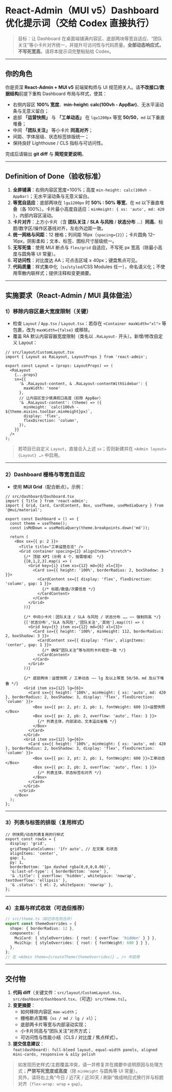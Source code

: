 
# React‑Admin（MUI v5）Dashboard 优化提示词（交给 Codex 直接执行）

> 目标：让 Dashboard 在桌面端铺满内容区、底部两块等宽自适应、“团队关注”等小卡片对齐统一，并提升可访问性与代码质量。**全部动态响应式，不写死宽高**。请将本提示词完整粘贴给 Codex。

---

## 你的角色
你是资深 **React‑Admin + MUI v5** 前端架构师与 UI 规范把关人。请**不改接口/数据结构**前提下重构 Dashboard 布局与样式，使其：
- 右侧内容区 **100% 宽度**、**min-height: calc(100vh - AppBar)**、无水平滚动条与无意义留白；
- 底部 **「运营快照」** 与 **「工单动态」** 在 `lg≥1200px` 等宽 **50/50**，`md` 以下垂直堆叠；
- 中间 **「团队关注」** 等小卡片 **同高对齐**；
- 间距、字体层级、状态标签排版统一；
- 保持良好 Lighthouse / CLS 指标与可访问性。

完成后请输出 **git diff** 与 **简短变更说明**。

---

## Definition of Done（验收标准）
1. **全屏铺满**：右侧内容区宽度=100%；高度 `min-height: calc(100vh - AppBar)`；无水平滚动条与无意义留白。  
2. **等宽自适应**：底部两块在 `lg≥1200px` 时 **50% : 50% 等宽**，在 `md` 以下垂直堆叠（各 100%）。卡片最小高度自适应：`minHeight: { xs: 'auto', md: 420 }`，内部内容区滚动。  
3. **卡片对齐**：上方小卡片（含 **团队关注** / **SLA 与风险** / **状态分布** …）**同高**、标题/数字区/操作区基线对齐，左右外边距一致。  
4. **统一网格与间距**：12 栅格；列间距 16px（`spacing={2}`）；卡片圆角 12–16px，阴影柔和；文本、标签、图标尺寸层级统一。  
5. **无写死值**：使用 MUI 断点与 `flex/grid` 自适应，不写死 px 宽高（除最小高度与圆角等 UI 常量）。  
6. **可访问性**：对比度达 AA；可点击区域 ≥ 40px；键盘焦点可见。  
7. **代码质量**：样式集中化（`sx`/`styled`/CSS Modules 任一），命名语义化；不使用零散内联样式；提供注释和变更摘要。

---

## 实施要求（React‑Admin / MUI 具体做法）

### 1）移除内容区最大宽度限制（关键）
- 检查 `Layout` / `App.tsx` / `Layout.tsx`：若存在 `<Container maxWidth="xl">` 等包裹，改为 `maxWidth={false}` 或移除。  
- 覆盖 RA 默认内容容器宽度限制（类名以 `.RaLayout-` 开头）。新增/修改自定义 Layout：

```tsx
// src/layout/CustomLayout.tsx
import { Layout as RaLayout, LayoutProps } from 'react-admin';

export const Layout = (props: LayoutProps) => (
  <RaLayout
    {...props}
    sx={{
      '& .RaLayout-content, & .RaLayout-contentWithSidebar': {
        maxWidth: 'none'
      },
      // 让内容区至少填满视口高度（扣除 AppBar）
      '& .RaLayout-content': (theme) => ({
        minHeight: `calc(100vh - ${theme.mixins.toolbar.minHeight}px)`,
        display: 'flex',
        flexDirection: 'column',
      }),
    }}
  />
);
```

> 若项目已自定义 `Layout`，直接合入上述 `sx`；否则新建并在 `<Admin layout={Layout} …>` 中启用。

---

### 2）Dashboard 栅格与等宽自适应
- 使用 **MUI Grid**（配合断点）。示例：

```tsx
// src/dashboard/Dashboard.tsx
import { Title } from 'react-admin';
import { Grid, Card, CardContent, Box, useTheme, useMediaQuery } from '@mui/material';

export const Dashboard = () => {
  const theme = useTheme();
  const isMdDown = useMediaQuery(theme.breakpoints.down('md'));

  return (
    <Box sx={{ p: 2 }}>
      <Title title="工单运营总览" />
      <Grid container spacing={2} alignItems="stretch">
        {/* 顶部 KPI（示例 4 个，按需增减） */}
        {[0,1,2,3].map(i => (
          <Grid key={i} item xs={12} md={6} xl={3}>
            <Card sx={{ height: '100%', borderRadius: 2, boxShadow: 3 }}>
              <CardContent sx={{ display: 'flex', flexDirection: 'column', gap: 1 }}>
                {/* 标题/数值/次要信息 */}
              </CardContent>
            </Card>
          </Grid>
        ))}

        {/* 中间小卡片：团队关注 / SLA 与风险 / 状态分布 …… —— 强制同高 */}
        {['状态分布','SLA 与风险','团队关注','其他'].map((t) => (
          <Grid key={t} item xs={12} md={6} xl={3}>
            <Card sx={{ height: '100%', minHeight: 112, borderRadius: 2, boxShadow: 3 }}>
              <CardContent sx={{ display: 'flex', alignItems: 'center', gap: 1 }}>
                {/* 确保“团队关注”等与同列卡片视觉一致 */}
              </CardContent>
            </Card>
          </Grid>
        ))}

        {/* 底部两块：运营快照 / 工单动态 —— lg 及以上等宽 50/50，md 及以下堆叠 */}
        <Grid item xs={12} lg={6}>
          <Card sx={{ height: '100%', minHeight: { xs: 'auto', md: 420 }, borderRadius: 2, boxShadow: 3, display: 'flex', flexDirection: 'column' }}>
            <Box sx={{ px: 2, pt: 2, pb: 1, fontWeight: 600 }}>运营快照</Box>
            <Box sx={{ px: 2, pb: 2, overflow: 'auto', flex: 1 }}>
              {/* 列表主体，内部滚动，文本溢出省略 */}
            </Box>
          </Card>
        </Grid>
        <Grid item xs={12} lg={6}>
          <Card sx={{ height: '100%', minHeight: { xs: 'auto', md: 420 }, borderRadius: 2, boxShadow: 3, display: 'flex', flexDirection: 'column' }}>
            <Box sx={{ px: 2, pt: 2, pb: 1, fontWeight: 600 }}>工单动态</Box>
            <Box sx={{ px: 2, pb: 2, overflow: 'auto', flex: 1 }}>
              {/* 列表主体，状态标签右对齐 */}
            </Box>
          </Card>
        </Grid>
      </Grid>
    </Box>
  );
};
```

---

### 3）列表与标签的排版（复用样式）
```tsx
// 供快照/动态列表复用的行样式
export const rowSx = {
  display: 'grid',
  gridTemplateColumns: '1fr auto', // 左文案 右状态
  alignItems: 'center',
  gap: 1,
  py: 1,
  borderBottom: '1px dashed rgba(0,0,0,0.06)',
  '&:last-of-type': { borderBottom: 'none' },
  '& .title': { overflow: 'hidden', whiteSpace: 'nowrap', textOverflow: 'ellipsis' },
  '& .status': { ml: 2, whiteSpace: 'nowrap' },
};
```

---

### 4）主题与样式收敛（可选但推荐）
```ts
// src/theme.ts（如已存在则合并）
export const themeOverrides = {
  shape: { borderRadius: 12 },
  components: {
    MuiCard: { styleOverrides: { root: { overflow: 'hidden' } } },
    MuiChip: { styleOverrides: { root: { fontWeight: 600 } } },
  },
};
// 在 <Admin theme={createTheme(themeOverrides)} … /> 中启用
```

---

## 交付物
1. **代码 diff**（关键文件：`src/layout/CustomLayout.tsx`、`src/dashboard/Dashboard.tsx`、（可选）`src/theme.ts`）。  
2. **变更摘要**：
   - 如何移除内容区 `max-width`；  
   - 栅格断点策略（`xs / md / lg / xl`）；  
   - 底部两卡片等宽与内部滚动实现；  
   - 小卡片同高与“团队关注”对齐方式；  
   - 可访问性与性能小结（CLS / 对比度 / 焦点样式）。  
3. **提交信息建议**：  
   `feat(dashboard): full‑bleed layout, equal‑width panels, aligned mini‑cards, responsive & a11y polish`

> 如发现历史样式/主题覆盖冲突，请一并修复并在摘要中说明原因与处理方式；**严禁写死宽度或高度**（除 `minHeight` 与圆角等 UI 常量）。  
> 另外，请将右上角“今日 / 近7天 / 近30天 / 刷新”做成响应式换行并与标题对齐（`flex-wrap: wrap` + `gap`）。
